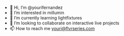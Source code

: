 - 👋 Hi, I’m @yourifernandez
- 👀 I’m interested in millumin
- 🌱 I’m currently learning lightfixtures
- 💞️ I’m looking to collaborate on interactive live projects
- 📫 How to reach me youri@flvrseries.com

<!---
yourifernandez/yourifernandez is a ✨ special ✨ repository because its `README.md` (this file) appears on your GitHub profile.
You can click the Preview link to take a look at your changes.
--->
